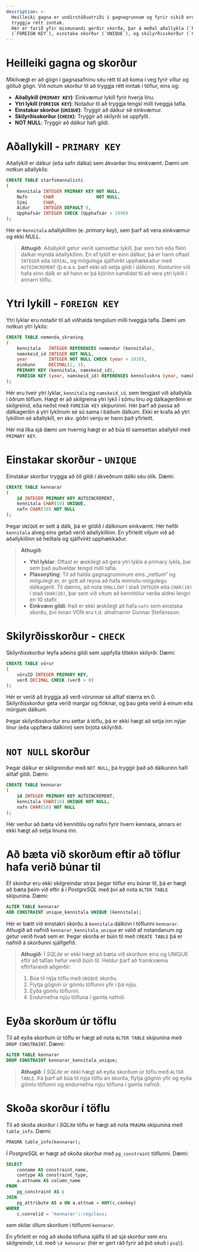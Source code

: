 ```yaml
---
description: >-
  Heilleiki gagna er undirstöðuatriði í gagnagrunnum og fyrir vikið eru settar skorður til að 
  tryggja rétt inntak. 
  Hér er farið yfir mismunandi gerðir skorða, þar á meðal aðallykla (`PRIMARY KEY`), ytri lykla 
  (`FOREIGN KEY`), einstaka skorður (`UNIQUE`), og skilyrðisskorður (`CHECK`).
---
```


# Heilleiki gagna og skorður

Mikilvægt er að gögn í gagnasafninu séu rétt til að koma í veg fyrir villur og gölluð gögn. 
Við notum skorður til að tryggja rétt inntak í töflur, eins og:

- **Aðallykill (`PRIMARY KEY`)**: Einkvæmur lykill fyrir hverja línu.
- **Ytri lykill (`FOREIGN KEY`)**: Notaður til að tryggja tengsl milli tveggja tafla.
- **Einstakar skorður (`UNIQUE`)**: Tryggir að dálkur sé einkvæmur.
- **Skilyrðisskorður (`CHECK`)**: Tryggir að skilyrði sé uppfyllt.
- **NOT NULL**: Tryggir að dálkur hafi gildi.

# Aðallykill - `PRIMARY KEY`

Aðallykill er dálkur (eða safn dálka) sem ákvarðar línu einkvæmt. Dæmi um notkun aðallykils:

```sql
CREATE TABLE starfsmannalisti
(
    Kennitala INTEGER PRIMARY KEY NOT NULL,
    Nafn      CHAR                NOT NULL,
    Sími      CHAR,
    Aldur     INTEGER DEFAULT 0,
    Upphafsár INTEGER CHECK (Upphafsár > 1990)
);
```
Hér er `Kennitala` aðallykillinn (e. _primary key_), sem þarf að vera einkvæmur og ekki _NULL_. 

> **Athugið**: Aðallykill getur verið samsettur lykill, þar sem tvö eða fleiri dálkar mynda 
> aðallykilinn. En ef lykill er einn dálkur, þá er hann oftast `INTEGER` eða `SERIAL`, og 
> mögulega sjálfvirkt upphækkaður með `AUTOINCREMENT` (þ.e.a.s. þarf ekki að setja gildi í dálkinn).
> Kosturinn við hafa einn dálk er að hann er þá kjörinn kandídat til að vera ytri lykill í 
> annarri töflu.

 # Ytri lykill - `FOREIGN KEY`
Ytri lyklar eru notaðir til að viðhalda tengslum milli tveggja tafla. Dæmi um notkun ytri lykils:

```sql
CREATE TABLE nemenda_skraning
(
    kennitala   INTEGER REFERENCES nemendur (kennitala),                       -- Foreign key
    namskeid_id INTEGER NOT NULL,
    year        INTEGER NOT NULL CHECK (year > 2010),                         -- Skilyrði
    einkunn     DECIMAL(2, 1),                                                 -- 2 stafir, 1 aukastafur
    PRIMARY KEY (kennitala, namskeid_id),                                      -- Composite primary key    
    FOREIGN KEY (year, namskeid_id) REFERENCES kennsluskra (year, namskeid_id) -- Composite foreign key
);
```
Hér eru tveir ytri lyklar, `kennitala` og `namskeid_id`, sem tengjast við aðallykla í öðrum 
töflum. Hægt er að skilgreina ytri lykil í sömu línu og dálkagerðinn er skilgreind, eða neðst 
með `FOREIGN KEY` skipuninni. Hér þarf að passa að dálkagerðin á ytri lyklinum sé sú sama í 
báðum dálkum. Ekki er krafa að ytri lykillinn sé aðallykill, en skv. góðri venju er hann það 
yfirleitt.

Hér má líka sjá dæmi um hvernig hægt er að búa til samsettan aðallykil með `PRIMARY KEY`.


# Einstakar skorður - `UNIQUE`

Einstakar skorður tryggja að öll gildi í ákveðnum dálki séu ólík. Dæmi:

```sql
CREATE TABLE kennarar
(
    id INTEGER PRIMARY KEY AUTOINCREMENT,
    kennitala CHAR(10) UNIQUE,
    nafn CHAR(50) NOT NULL
);
```
Þegar `UNIQUE` er sett á dálk, þá er gildið í dálkinum einkvæmt. Hér hefði `kennitala` alveg 
eins getað verið aðallykillinn. En yfirleitt viljum við að aðallykillinn sé heiltala og 
sjálfvirkt upphækkaður.

> **Athugið**: 
> - **Ytri lyklar**: Oftast er æskilegt að gera ytri lykla á primary lykla, þar sem það 
>   auðveldar tengsl milli tafla.
> - **Plássnýting**: Til að halda gagnagrunninum eins „nettum“ og mögulegt er, er gott að reyna 
>   að hafa minnstu mögulegu dálkagerð. Til dæmis, að nota `SMALLINT` í stað `INTEGER` eða 
>   `CHAR(10)` í stað `CHAR(20)`, þar sem við vitum að kennitölur verða aldrei lengri en 10 stafir.
> - **Einkvæm gildi**: Það er ekki æskilegt að hafa `nafn` sem einstaka skorðu, því innan VON 
>    eru t.d. alnafnarnir Gunnar Stefánsson.

# Skilyrðisskorður - `CHECK`
Skilyrðisskorður leyfa aðeins gildi sem uppfylla tiltekin skilyrði. Dæmi:

```sql
CREATE TABLE vörur
(
    vöruID INTEGER PRIMARY KEY,
    verð DECIMAL CHECK (verð > 0)
);
```
Hér er verið að tryggja að verð vörunnar sé alltaf stærra en 0. Skilyrðisskorður geta verið 
margar og flóknar, og þau geta verið á einum eða mörgum dálkum.

Þegar skilyrðisskorður eru settar á töflu, þá er ekki hægt að setja inn nýjar línur (eða uppfæra 
dálkinn) sem brjóta skilyrðið. 

# `NOT NULL` skorður
Þegar dálkur er skilgreindur með `NOT NULL`, þá tryggir það að dálkurinn hafi alltaf gildi. Dæmi:

```sql
CREATE TABLE kennarar
(
    id INTEGER PRIMARY KEY AUTOINCREMENT,
    kennitala CHAR(10) UNIQUE NOT NULL,
    nafn CHAR(50) NOT NULL
);
```
Hér verður að bæta við kennitölu og nafni fyrir hvern kennara, annars er ekki hægt að setja 
línuna inn.

# Að bæta við skorðum eftir að töflur hafa verið búnar til

Ef skorður eru ekki skilgreindar strax þegar töflur eru búnar til, þá er hægt að bæta þeim við 
eftir á í _PostgreSQL_ með því að nota `ALTER TABLE` skipunina. Dæmi:

```sql
ALTER TABLE kennarar
ADD CONSTRAINT unique_kennitala UNIQUE (kennitala);
```
Hér er bætt við einstakri skorðu á `kennitala` dálkinn í töflunni `kennarar`. Athugið að nafnið 
`kennarar_kennitala_unique` er valið af notandanum og getur verið hvað sem er. Þegar skorða er
búin til með `CREATE TABLE` þá er nafnið á skorðunni sjálfgefið.

> **Athugið**: Í _SQLite_ er ekki hægt að bæta við skorðum eins og UNIQUE eftir að taflan hefur 
> verið búin til. Heldur þarf að framkvæma eftirfarandi aðgerðir:
> 1. Búa til nýja töflu með `UNIQUE` skorðu.
> 2. Flytja gögnin úr gömlu töflunni yfir í þá nýju.
> 3. Eyða gömlu töflunni.
> 4. Endurnefna nýju töfluna í gamla nafnið.

# Eyða skorðum úr töflu
Til að eyða skorðum úr töflu er hægt að nota `ALTER TABLE` skipunina með `DROP CONSTRAINT`. Dæmi:

```sql
ALTER TABLE kennarar
DROP CONSTRAINT kennarar_kennitala_unique;
```

> **Athugið**: Í _SQLite_ er ekki hægt að eyða skorðum úr töflu með `ALTER TABLE`. Þá þarf að
> búa til nýja töflu án skorða, flytja gögnin yfir og eyða gömlu töflunni og endurnefna nýju 
> töfluna í gamla nafnið.

# Skoða skorður í töflu
Til að skoða skorður í _SQLite_  töflu er hægt að nota `PRAGMA` skipunina með `table_info`. Dæmi:

```sql
PRAGMA table_info(kennarar);
```

Í _PostgreSQL_ er hægt að skoða skorður með `pg_constraint` töflunni. Dæmi:

```sql
SELECT 
    conname AS constraint_name, 
    contype AS constraint_type, 
    a.attname AS column_name
FROM 
    pg_constraint AS c 
JOIN 
    pg_attribute AS a ON a.attnum = ANY(c.conkey) 
WHERE 
    c.conrelid = 'kennarar'::regclass;
```
sem skilar öllum skorðum í töflunni `kennarar`.

En yfirleitt er nóg að skoða töfluna sjálfa til að sjá skorður sem eru skilgreindir, t.d. með 
`\d kennarar` (hér er gert ráð fyrir að þið séuð í `psql`). 